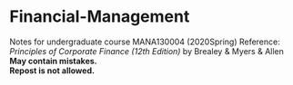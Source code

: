 # Financial-Management
Notes for undergraduate course MANA130004 (2020Spring)
Reference: *Principles of Corporate Finance (12th Edition)* by Brealey & Myers & Allen     
**May contain mistakes.**     
**Repost is not allowed.**  
